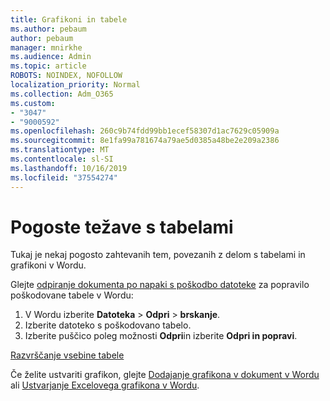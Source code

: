 ```yaml
---
title: Grafikoni in tabele
ms.author: pebaum
author: pebaum
manager: mnirkhe
ms.audience: Admin
ms.topic: article
ROBOTS: NOINDEX, NOFOLLOW
localization_priority: Normal
ms.collection: Adm_O365
ms.custom:
- "3047"
- "9000592"
ms.openlocfilehash: 260c9b74fdd99bb1ecef58307d1ac7629c05909a
ms.sourcegitcommit: 8e1fa99a781674a79ae5d0385a48be2e209a2386
ms.translationtype: MT
ms.contentlocale: sl-SI
ms.lasthandoff: 10/16/2019
ms.locfileid: "37554274"
---
```

# <a name="common-issues-with-tables"></a>Pogoste težave s tabelami 

Tukaj je nekaj pogosto zahtevanih tem, povezanih z delom s tabelami in grafikoni v Wordu.

Glejte [odpiranje dokumenta po napaki s poškodbo datoteke](https://support.office.com/article/47df9d48-2165-4411-a699-1786ac734bc3) za popravilo poškodovane tabele v Wordu:

 1. V Wordu izberite **Datoteka** > **Odpri** > **brskanje**.
 2. Izberite datoteko s poškodovano tabelo.
 3. Izberite puščico poleg možnosti **Odpri**in izberite **Odpri in popravi**.

[Razvrščanje vsebine tabele](https://support.office.com/article/F8392477-4613-49CD-ABA6-7C2E48F1D91F)

Če želite ustvariti grafikon, glejte [Dodajanje grafikona v dokument v Wordu](https://support.office.com/article/ff48e3eb-5e04-4368-a39e-20df7c798932) ali [Ustvarjanje Excelovega grafikona v Wordu](https://support.office.com/article/11A7D2F0-4487-4A9B-BBC6-D50916CD4A57).